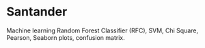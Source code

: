 # Santander
Machine learning Random Forest Classifier (RFC), SVM, Chi Square, Pearson, Seaborn plots, confusion matrix.
